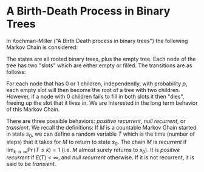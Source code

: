 A Birth-Death Process in Binary Trees
=====================================

In Kochman-Miller ("A Birth Death process in binary trees") the
following Markov Chain is considered:

The states are all rooted binary trees, plus the empty tree.
Each node of the tree has two "slots" which are either empty
or filled.  The transitions are as follows:

For each node that has 0 or 1 children, independently, with
probability $p$, each empty slot will then become the root of a tree
with two children.  However, if a node with 0 children fails to fill
in both slots it then "dies", freeing up the slot that it lives in.
We are interested in the long term behavior of this Markov Chain.

There are three possible behaviors: *positive recurrent*, *null
recurrent*, or *transient*.  We recall the definitions: If $M$ is a
countable Markov Chain started in state $`s_0`$, we can define a
random variable $T$ which is the time (number of steps) that it takes
for $M$ to return to state $`s_0`$. The chain $M$ is *recurrent* if
$`\lim_{k \rightarrow \infty}\Pr(T \le k) = 1`$ (i.e. $M$ almost surely
returns to $`s_0`$). It is *positive recurrent* if $E(T) < \infty$,
and *null recurrent* otherwise. If it is not recurrent, it is said to
be *transient*.
